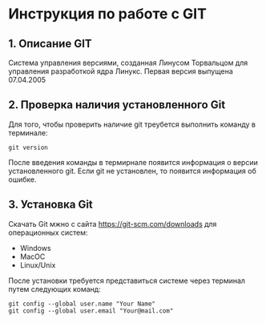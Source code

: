 # Инструкция по работе с GIT

## 1. Описание GIT

Система управления версиями, созданная Линусом Торвальцом для управления разработкой ядра Линукс. Первая версия выпущена 07.04.2005

## 2. Проверка наличия установленного Git

Для того, чтобы проверить наличие git треубется выполнить команду в терминале:
```
git version 
```
После введения команды в термирнале появится информация о версии установленного git. Если git не установлен, то появится информация об ошибке.

## 3. Установка Git

Скачать Git мжно с сайта https://git-scm.com/downloads для операционных систем:
* Windows
* MacOC
* Linux/Unix

После установки требуется представиться системе через терминал путем следующих команд:
```
git config --global user.name "Your Name"
git config --global user.email "Your@mail.com"
```
